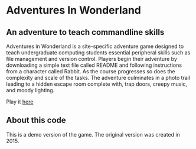 # Adventures In Wonderland #
## An adventure to teach commandline skills ##

Adventures in Wonderland is a site-specific adventure game designed to teach undergraduate computing students essential peripheral skills such as file management and version control. Players begin their adventure by downloading a simple text file called README and following instructions from a character called Rabbit. As the course progresses so does the complexity and scale of the tasks. The adventure culminates in a photo trail leading to a hidden escape room complete with, trap doors, creepy music, and moody lighting. 

Play it [here](http://doc.gold.ac.uk/www/229)

## About this code ##
This is a demo version of the game. The original version was created in 2015.

